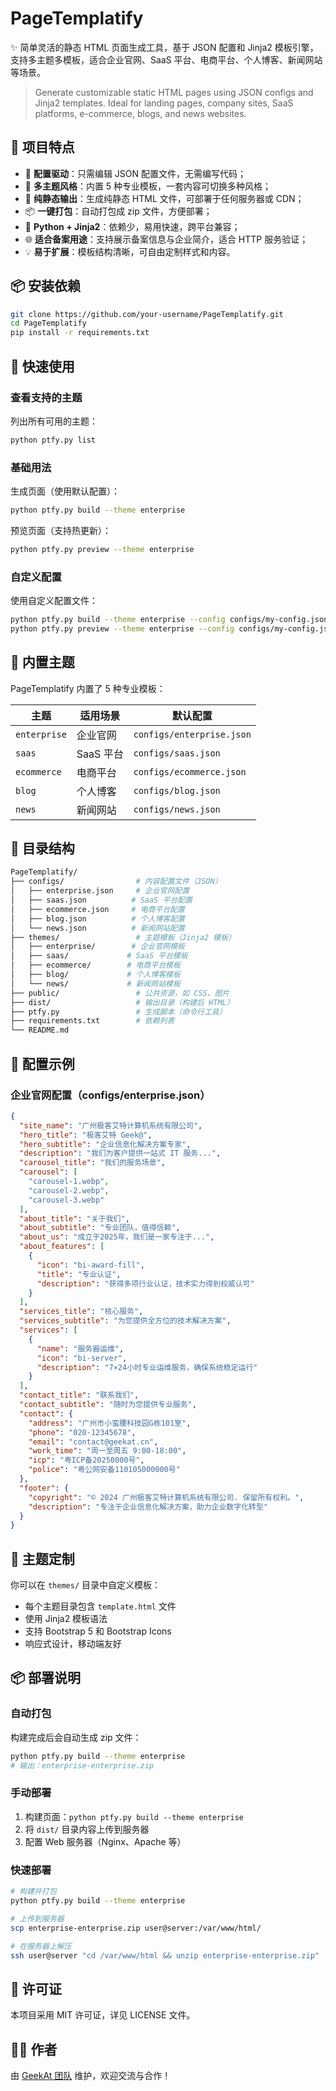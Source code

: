 # PageTemplatify

✨ 简单灵活的静态 HTML 页面生成工具，基于 JSON 配置和 Jinja2 模板引擎，支持多主题多模板，适合企业官网、SaaS 平台、电商平台、个人博客、新闻网站等场景。

> Generate customizable static HTML pages using JSON configs and Jinja2 templates. Ideal for landing pages, company sites, SaaS platforms, e-commerce, blogs, and news websites.



## 🔧 项目特点

- 🧱 **配置驱动**：只需编辑 JSON 配置文件，无需编写代码；
- 🎨 **多主题风格**：内置 5 种专业模板，一套内容可切换多种风格；
- 🚀 **纯静态输出**：生成纯静态 HTML 文件，可部署于任何服务器或 CDN；
- 📦 **一键打包**：自动打包成 zip 文件，方便部署；
- 🐍 **Python + Jinja2**：依赖少，易用快速，跨平台兼容；
- 🌐 **适合备案用途**：支持展示备案信息与企业简介，适合 HTTP 服务验证；
- 💡 **易于扩展**：模板结构清晰，可自由定制样式和内容。



## 📦 安装依赖

```bash
git clone https://github.com/your-username/PageTemplatify.git
cd PageTemplatify
pip install -r requirements.txt
```



## 🚀 快速使用

### 查看支持的主题

列出所有可用的主题：
```bash
python ptfy.py list
```

### 基础用法

生成页面（使用默认配置）：
```bash
python ptfy.py build --theme enterprise
```

预览页面（支持热更新）：
```bash
python ptfy.py preview --theme enterprise
```

### 自定义配置

使用自定义配置文件：
```bash
python ptfy.py build --theme enterprise --config configs/my-config.json
python ptfy.py preview --theme enterprise --config configs/my-config.json
```



## 🎨 内置主题

PageTemplatify 内置了 5 种专业模板：

| 主题 | 适用场景 | 默认配置 |
|------|----------|----------|
| `enterprise` | 企业官网 | `configs/enterprise.json` |
| `saas` | SaaS 平台 | `configs/saas.json` |
| `ecommerce` | 电商平台 | `configs/ecommerce.json` |
| `blog` | 个人博客 | `configs/blog.json` |
| `news` | 新闻网站 | `configs/news.json` |



## 📁 目录结构

```bash
PageTemplatify/
├── configs/                # 内容配置文件（JSON）
│   ├── enterprise.json     # 企业官网配置
│   ├── saas.json          # SaaS 平台配置
│   ├── ecommerce.json     # 电商平台配置
│   ├── blog.json          # 个人博客配置
│   └── news.json          # 新闻网站配置
├── themes/                 # 主题模板（Jinja2 模板）
│   ├── enterprise/        # 企业官网模板
│   ├── saas/             # SaaS 平台模板
│   ├── ecommerce/        # 电商平台模板
│   ├── blog/             # 个人博客模板
│   └── news/             # 新闻网站模板
├── public/                 # 公共资源，如 CSS、图片
├── dist/                   # 输出目录（构建后 HTML）
├── ptfy.py                 # 生成脚本（命令行工具）
├── requirements.txt        # 依赖列表
└── README.md
```



## 📄 配置示例

### 企业官网配置（configs/enterprise.json）

```json
{
  "site_name": "广州极客艾特计算机系统有限公司",
  "hero_title": "极客艾特 Geek@",
  "hero_subtitle": "企业信息化解决方案专家",
  "description": "我们为客户提供一站式 IT 服务...",
  "carousel_title": "我们的服务场景",
  "carousel": [
    "carousel-1.webp",
    "carousel-2.webp",
    "carousel-3.webp"
  ],
  "about_title": "关于我们",
  "about_subtitle": "专业团队，值得信赖",
  "about_us": "成立于2025年，我们是一家专注于...",
  "about_features": [
    {
      "icon": "bi-award-fill",
      "title": "专业认证",
      "description": "获得多项行业认证，技术实力得到权威认可"
    }
  ],
  "services_title": "核心服务",
  "services_subtitle": "为您提供全方位的技术解决方案",
  "services": [
    {
      "name": "服务器运维",
      "icon": "bi-server",
      "description": "7×24小时专业运维服务，确保系统稳定运行"
    }
  ],
  "contact_title": "联系我们",
  "contact_subtitle": "随时为您提供专业服务",
  "contact": {
    "address": "广州市小蛮腰科技园G栋101室",
    "phone": "020-12345678",
    "email": "contact@geekat.cn",
    "work_time": "周一至周五 9:00-18:00",
    "icp": "粤ICP备20250000号",
    "police": "粤公网安备110105000000号"
  },
  "footer": {
    "copyright": "© 2024 广州极客艾特计算机系统有限公司. 保留所有权利。",
    "description": "专注于企业信息化解决方案，助力企业数字化转型"
  }
}
```



## 🎨 主题定制

你可以在 `themes/` 目录中自定义模板：

- 每个主题目录包含 `template.html` 文件
- 使用 Jinja2 模板语法
- 支持 Bootstrap 5 和 Bootstrap Icons
- 响应式设计，移动端友好



## 📦 部署说明

### 自动打包

构建完成后会自动生成 zip 文件：
```bash
python ptfy.py build --theme enterprise
# 输出：enterprise-enterprise.zip
```

### 手动部署

1. 构建页面：`python ptfy.py build --theme enterprise`
2. 将 `dist/` 目录内容上传到服务器
3. 配置 Web 服务器（Nginx、Apache 等）

### 快速部署

```bash
# 构建并打包
python ptfy.py build --theme enterprise

# 上传到服务器
scp enterprise-enterprise.zip user@server:/var/www/html/

# 在服务器上解压
ssh user@server "cd /var/www/html && unzip enterprise-enterprise.zip"
```



## 📄 许可证

本项目采用 MIT 许可证，详见 LICENSE 文件。



## 🙋‍♂️ 作者

由 [GeekAt 团队](https://geekat.cn) 维护，欢迎交流与合作！
